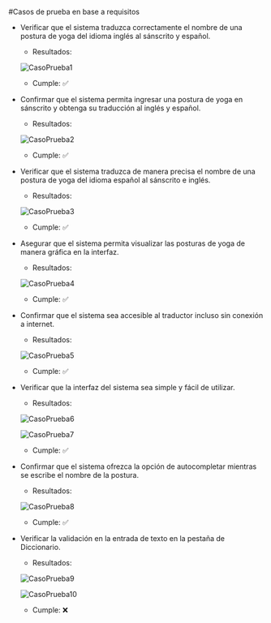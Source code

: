 #Casos de prueba en base a requisitos

* Verificar que el sistema traduzca correctamente el nombre de una postura de yoga del idioma inglés al sánscrito y español.

    * Resultados:

    ![CasoPrueba1](cp1.png)

    * Cumple: ✅ 

* Confirmar que el sistema permita ingresar una postura de yoga en sánscrito y obtenga su traducción al inglés y español.

    * Resultados:

    ![CasoPrueba2](cp2.png)

    * Cumple: ✅ 

* Verificar que el sistema traduzca de manera precisa el nombre de una postura de yoga del idioma español al sánscrito e inglés.

    * Resultados:

    ![CasoPrueba3](cp3.png)

    * Cumple: ✅ 

* Asegurar que el sistema permita visualizar las posturas de yoga de manera gráfica en la interfaz.

    * Resultados:

    ![CasoPrueba4](cp4.png)

    * Cumple: ✅ 

* Confirmar que el sistema sea accesible al traductor incluso sin conexión a internet.

    * Resultados:

    ![CasoPrueba5](cp5.png)

    * Cumple: ✅ 

* Verificar que la interfaz del sistema sea simple y fácil de utilizar.

    * Resultados:

    ![CasoPrueba6](cp6.png)

    ![CasoPrueba7](cp7.png)

    * Cumple: ✅

* Confirmar que el sistema ofrezca la opción de autocompletar mientras se escribe el nombre de la postura.

    * Resultados:

    ![CasoPrueba8](cp8.png)

    * Cumple: ✅

* Verificar la validación en la entrada de texto en la pestaña de Diccionario.

    * Resultados:

    ![CasoPrueba9](cp9.png)

    ![CasoPrueba10](cp10.png)

    * Cumple: ❌